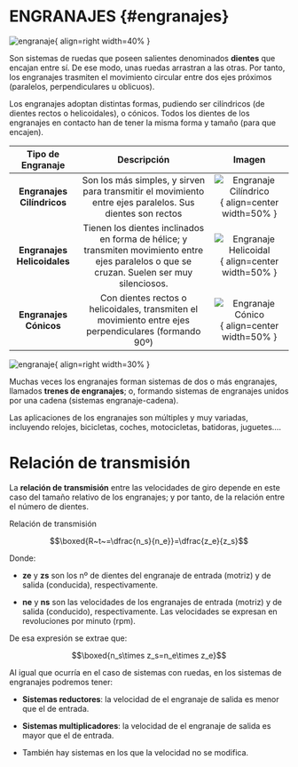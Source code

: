 # ENGRANAJES {#engranajes}

![engranaje](../media/diente.jpg){ align=right width=40% }

Son sistemas de ruedas que poseen salientes denominados **dientes** que encajan entre sí. De ese modo, unas ruedas arrastran a las otras. Por tanto, los engranajes trasmiten el movimiento circular entre dos ejes próximos (paralelos, perpendiculares u oblicuos).

Los engranajes adoptan distintas formas, pudiendo ser cilíndricos (de dientes rectos o helicoidales), o cónicos. Todos los dientes de los engranajes en contacto han de tener la misma forma y tamaño (para que encajen).

| Tipo de Engranaje         | Descripción                          | Imagen                                                                 |
| :-----------------------: | :-----------------------------------: | :--------------------------------------------------------------------: |
| **Engranajes Cilíndricos** | Son los más simples, y sirven para transmitir el movimiento entre ejes paralelos. Sus dientes son rectos                       | ![Engranaje Cilíndrico](../media/engranaje_animado.gif){ align=center width=50% } |
| **Engranajes Helicoidales**| Tienen los dientes inclinados en forma de hélice; y transmiten movimiento entre ejes paralelos o que se cruzan. Suelen ser muy silenciosos.                 | ![Engranaje Helicoidal](../media/engranaje_helicoidal.gif){ align=center width=50% } |
| **Engranajes Cónicos**     | Con dientes rectos o helicoidales, transmiten el movimiento entre ejes perpendiculares (formando 90º)                      | ![Engranaje Cónico](../media/engranaje_conico.gif){ align=center width=50% }       |


![engranaje](../media/engranaje_animado_1.gif){ align=right width=30% }

Muchas veces los engranajes forman sistemas de dos o más engranajes, llamados **trenes de engranajes**; o, formando sistemas de engranajes unidos por una cadena (sistemas engranaje-cadena).

Las aplicaciones de los engranajes son múltiples y muy variadas, incluyendo relojes, bicicletas, coches, motocicletas, batidoras, juguetes….

# Relación de transmisión

La **relación de transmisión** entre las velocidades de giro depende en este caso del tamaño relativo de los engranajes; y por tanto, de la relación entre el número de dientes.

Relación de transmisión

$$\boxed{R~t~=\dfrac{n_s}{n_e}}=\dfrac{z_e}{z_s}$$

Donde:

* **ze** y **zs** son los nº de dientes del engranaje de entrada (motriz) y de salida (conducida), respectivamente.

* **ne** y **ns** son las velocidades de los engranajes de entrada (motriz) y de salida (conducido), respectivamente. Las velocidades se expresan en revoluciones por minuto (rpm).

De esa expresión se extrae que: 

$$\boxed{n_s\times z_s=n_e\times z_e}$$

Al igual que ocurría en el caso de sistemas con ruedas, en los sistemas de engranajes podremos tener:

* **Sistemas reductores**: la velocidad de el engranaje de salida  es menor que el de entrada.

* **Sistemas multiplicadores**: la velocidad de el engranaje de salida es mayor que el de entrada.

* También hay sistemas en los que la velocidad no se modifica.